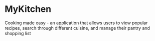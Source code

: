 # MyKitchen

Cooking made easy - an application that allows users to view popular recipes, search through different cuisine, and manage their pantry and shopping list
